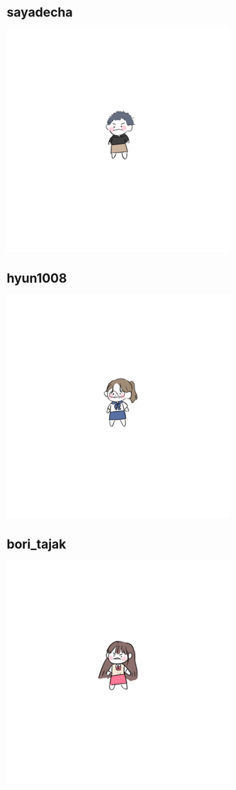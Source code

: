 # sayadecha

![sayadecha](./assets/saya.png)

# hyun1008

![hyun1008](./assets/jay.png)

# bori_tajak

![bori_tajak](./assets/suyun.png)